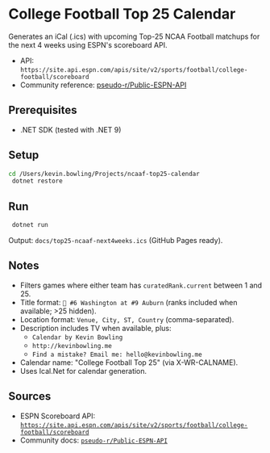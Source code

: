# College Football Top 25 Calendar

Generates an iCal (.ics) with upcoming Top-25 NCAA Football matchups for the next 4 weeks using ESPN's scoreboard API.

- API: `https://site.api.espn.com/apis/site/v2/sports/football/college-football/scoreboard`
- Community reference: [pseudo-r/Public-ESPN-API](https://github.com/pseudo-r/Public-ESPN-API)

## Prerequisites

- .NET SDK (tested with .NET 9)

## Setup

```bash
cd /Users/kevin.bowling/Projects/ncaaf-top25-calendar
 dotnet restore
```

## Run

```bash
 dotnet run
```

Output: `docs/top25-ncaaf-next4weeks.ics` (GitHub Pages ready).

## Notes

- Filters games where either team has `curatedRank.current` between 1 and 25.
- Title format: `🏈 #6 Washington at #9 Auburn` (ranks included when available; >25 hidden).
- Location format: `Venue, City, ST, Country` (comma-separated).
- Description includes TV when available, plus:
  - `Calendar by Kevin Bowling`
  - `http://kevinbowling.me`
  - `Find a mistake? Email me: hello@kevinbowling.me`
- Calendar name: "College Football Top 25" (via X-WR-CALNAME).
- Uses Ical.Net for calendar generation.

## Sources

- ESPN Scoreboard API: [`https://site.api.espn.com/apis/site/v2/sports/football/college-football/scoreboard`](https://site.api.espn.com/apis/site/v2/sports/football/college-football/scoreboard)
- Community docs: [`pseudo-r/Public-ESPN-API`](https://github.com/pseudo-r/Public-ESPN-API)
